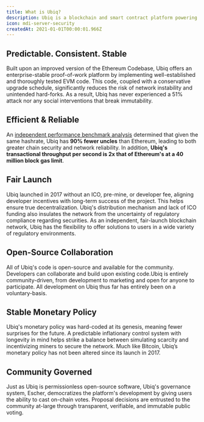 ```yaml
---
title: What is Ubiq?
description: Ubiq is a blockchain and smart contract platform powering fully-decentralized applications, tokens, NFTs and much more.
icon: mdi-server-security
createdAt: 2021-01-01T00:00:01.966Z
---
```


## Predictable. Consistent. Stable

Built upon an improved version of the Ethereum Codebase, Ubiq offers an enterprise-stable proof-of-work platform by implementing well-established and thoroughly tested EVM code. This code, coupled with a conservative upgrade schedule, significantly reduces the risk of network instability and unintended hard-forks. As a result, Ubiq has never experienced a 51% attack nor any social interventions that break immutability.

## Efficient & Reliable

An [independent performance benchmark analysis](https://www.whiteblock.io/library/ubiq-report.pdf) determined that given the same hashrate, Ubiq has **90% fewer uncles** than Ethereum, leading to both greater chain security  and  network reliability. In addition, **Ubiq's transactional throughput per second is 2x that of Ethereum's at a 40 million block gas limit**.

## Fair Launch

Ubiq launched in 2017 without an ICO, pre-mine, or developer fee, aligning developer incentives with long-term success of the project. This helps ensure true decentralization.
Ubiq's distribution mechanism and lack of ICO funding also insulates the network from the uncertainty of regulatory compliance regarding securities. As an independent, fair-launch blockchain network, Ubiq has the flexibility to offer solutions to users in a wide variety of regulatory environments.

## Open-Source Collaboration

All of Ubiq's code is open-source and available for the community. Developers can collaborate and build upon existing code.Ubiq is entirely community-driven, from development to marketing and open for anyone to participate. All development on Ubiq thus far has entirely been on a voluntary-basis.

## Stable Monetary Policy

Ubiq's monetary policy was hard-coded at its genesis, meaning fewer surprises for the future. A predictable inflationary control system with longevity in mind helps strike a balance between simulating scarcity and incentivizing miners to secure the network. Much like Bitcoin, Ubiq’s monetary policy has not been altered since its launch in 2017.

## Community Governed

Just as Ubiq is permissionless open-source software, Ubiq's governance system, Escher, democratizes the platform's development by giving users the ability to cast on-chain votes. Proposal decisions are entrusted to the community at-large through transparent, verifiable, and immutable public voting.
